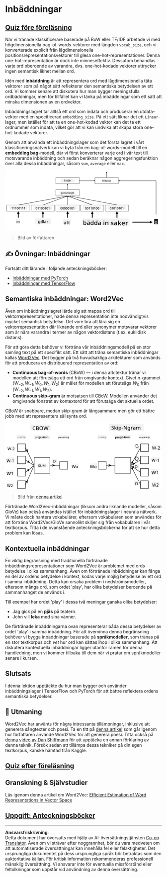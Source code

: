 <!--
CO_OP_TRANSLATOR_METADATA:
{
  "original_hash": "e40b47ac3fd48f71304ede1474e66293",
  "translation_date": "2025-08-28T16:00:44+00:00",
  "source_file": "lessons/5-NLP/14-Embeddings/README.md",
  "language_code": "sv"
}
-->
# Inbäddningar

## [Quiz före föreläsning](https://red-field-0a6ddfd03.1.azurestaticapps.net/quiz/114)

När vi tränade klassificerare baserade på BoW eller TF/IDF arbetade vi med högdimensionella bag-of-words-vektorer med längden `vocab_size`, och vi konverterade explicit från lågdimensionella positionsrepresentationsvektorer till glesa one-hot-representationer. Denna one-hot-representation är dock inte minneseffektiv. Dessutom behandlas varje ord oberoende av varandra, dvs. one-hot-kodade vektorer uttrycker ingen semantisk likhet mellan ord.

Idén med **inbäddning** är att representera ord med lågdimensionella täta vektorer som på något sätt reflekterar den semantiska betydelsen av ett ord. Vi kommer senare att diskutera hur man bygger meningsfulla ordbäddningar, men för tillfället kan vi tänka på inbäddningar som ett sätt att minska dimensionen av en ordvektor.

Inbäddningslagret tar alltså ett ord som indata och producerar en utdata-vektor med en specificerad `embedding_size`. På ett sätt liknar det ett `Linear`-lager, men istället för att ta en one-hot-kodad vektor kan det ta ett ordnummer som indata, vilket gör att vi kan undvika att skapa stora one-hot-kodade vektorer.

Genom att använda ett inbäddningslager som det första lagret i vårt klassificeringsnätverk kan vi byta från en bag-of-words-modell till en **embedding bag**-modell, där vi först konverterar varje ord i vår text till motsvarande inbäddning och sedan beräknar någon aggregeringsfunktion över alla dessa inbäddningar, såsom `sum`, `average` eller `max`.

![Bild som visar en inbäddningsklassificerare för fem sekvensord.](../../../../../translated_images/embedding-classifier-example.b77f021a7ee67eeec8e68bfe11636c5b97d6eaa067515a129bfb1d0034b1ac5b.sv.png)

> Bild av författaren

## ✍️ Övningar: Inbäddningar

Fortsätt ditt lärande i följande anteckningsböcker:
* [Inbäddningar med PyTorch](EmbeddingsPyTorch.ipynb)
* [Inbäddningar med TensorFlow](EmbeddingsTF.ipynb)

## Semantiska inbäddningar: Word2Vec

Även om inbäddningslagret lärde sig att mappa ord till vektorrepresentationer, hade denna representation inte nödvändigtvis mycket semantisk betydelse. Det vore bra att lära sig en vektorrepresentation där liknande ord eller synonymer motsvarar vektorer som är nära varandra i termer av någon vektordistans (t.ex. euklidisk distans).

För att göra detta behöver vi förträna vår inbäddningsmodell på en stor samling text på ett specifikt sätt. Ett sätt att träna semantiska inbäddningar kallas [Word2Vec](https://en.wikipedia.org/wiki/Word2vec). Det bygger på två huvudsakliga arkitekturer som används för att producera en distribuerad representation av ord:

 - **Continuous bag-of-words** (CBoW) — i denna arkitektur tränar vi modellen att förutsäga ett ord från omgivande kontext. Givet n-grammet $(W_{-2},W_{-1},W_0,W_1,W_2)$ är målet för modellen att förutsäga $W_0$ från $(W_{-2},W_{-1},W_1,W_2)$.
 - **Continuous skip-gram** är motsatsen till CBoW. Modellen använder det omgivande fönstret av kontextord för att förutsäga det aktuella ordet.

CBoW är snabbare, medan skip-gram är långsammare men gör ett bättre jobb med att representera sällsynta ord.

![Bild som visar både CBoW- och Skip-Gram-algoritmer för att konvertera ord till vektorer.](../../../../../translated_images/example-algorithms-for-converting-words-to-vectors.fbe9207a726922f6f0f5de66427e8a6eda63809356114e28fb1fa5f4a83ebda7.sv.png)

> Bild från [denna artikel](https://arxiv.org/pdf/1301.3781.pdf)

Förtränade Word2Vec-inbäddningar (liksom andra liknande modeller, såsom GloVe) kan också användas istället för inbäddningslager i neurala nätverk. Vi måste dock hantera vokabulärer, eftersom vokabulären som användes för att förträna Word2Vec/GloVe sannolikt skiljer sig från vokabulären i vår textkorpus. Titta i de ovanstående anteckningsböckerna för att se hur detta problem kan lösas.

## Kontextuella inbäddningar

En viktig begränsning med traditionella förtränade inbäddningsrepresentationer som Word2Vec är problemet med ords betydelse i olika sammanhang. Även om förtränade inbäddningar kan fånga en del av ordens betydelse i kontext, kodas varje möjlig betydelse av ett ord i samma inbäddning. Detta kan orsaka problem i nedströmsmodeller, eftersom många ord, som ordet 'play', har olika betydelser beroende på sammanhanget de används i.

Till exempel har ordet 'play' i dessa två meningar ganska olika betydelser:

- Jag gick på en **pjäs** på teatern.
- John vill **leka** med sina vänner.

De förtränade inbäddningarna ovan representerar båda dessa betydelser av ordet 'play' i samma inbäddning. För att övervinna denna begränsning behöver vi bygga inbäddningar baserade på **språkmodeller**, som tränas på en stor textkorpus och *vet* hur ord kan sättas ihop i olika sammanhang. Att diskutera kontextuella inbäddningar ligger utanför ramen för denna handledning, men vi kommer tillbaka till dem när vi pratar om språkmodeller senare i kursen.

## Slutsats

I denna lektion upptäckte du hur man bygger och använder inbäddningslager i TensorFlow och PyTorch för att bättre reflektera ordens semantiska betydelser.

## 🚀 Utmaning

Word2Vec har använts för några intressanta tillämpningar, inklusive att generera sångtexter och poesi. Ta en titt på [denna artikel](https://www.politetype.com/blog/word2vec-color-poems) som går igenom hur författaren använde Word2Vec för att generera poesi. Titta också på [denna video av Dan Shiffmann](https://www.youtube.com/watch?v=LSS_bos_TPI&ab_channel=TheCodingTrain) för att upptäcka en annan förklaring av denna teknik. Försök sedan att tillämpa dessa tekniker på din egen textkorpus, kanske hämtad från Kaggle.

## [Quiz efter föreläsning](https://red-field-0a6ddfd03.1.azurestaticapps.net/quiz/214)

## Granskning & Självstudier

Läs igenom denna artikel om Word2Vec: [Efficient Estimation of Word Representations in Vector Space](https://arxiv.org/pdf/1301.3781.pdf)

## [Uppgift: Anteckningsböcker](assignment.md)

---

**Ansvarsfriskrivning**:  
Detta dokument har översatts med hjälp av AI-översättningstjänsten [Co-op Translator](https://github.com/Azure/co-op-translator). Även om vi strävar efter noggrannhet, bör du vara medveten om att automatiserade översättningar kan innehålla fel eller felaktigheter. Det ursprungliga dokumentet på dess ursprungliga språk bör betraktas som den auktoritativa källan. För kritisk information rekommenderas professionell mänsklig översättning. Vi ansvarar inte för eventuella missförstånd eller feltolkningar som uppstår vid användning av denna översättning.